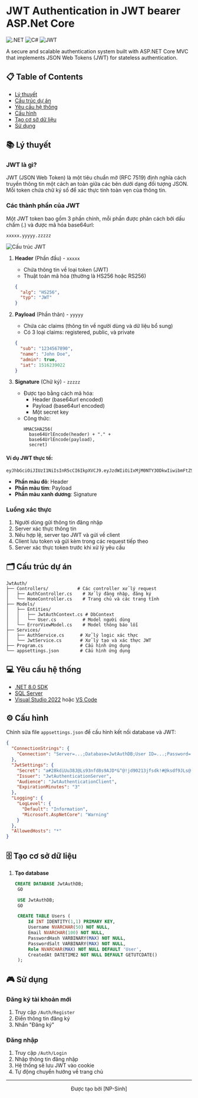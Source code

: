 # JWT Authentication in JWT bearer ASP.Net Core

![.NET](https://img.shields.io/badge/.NET-8.0-512BD4?logo=dotnet)
![C#](https://img.shields.io/badge/C%23-239120?logo=c-sharp&logoColor=white)
![JWT](https://img.shields.io/badge/JWT-000000?logo=JSON%20web%20tokens&logoColor=white)

A secure and scalable authentication system built with ASP.NET Core MVC that implements JSON Web Tokens (JWT) for stateless authentication.

## 📋 Table of Contents
- [Lý thuyết](#-lý-thuyết)
- [Cấu trúc dự án](#-cấu-trúc-dự-án)
- [Yêu cầu hệ thống](#-yêu-cầu-hệ-thống)
- [Cấu hình](#-cấu-hình)
- [Tạo cơ sở dữ liệu](#-tạo-cơ-sở-dữ-liệu)
- [Sử dụng](#-sử-dụng)


## 📚 Lý thuyết

### JWT là gì?
JWT (JSON Web Token) là một tiêu chuẩn mở (RFC 7519) định nghĩa cách truyền thông tin một cách an toàn giữa các bên dưới dạng đối tượng JSON. Mỗi token chứa chữ ký số để xác thực tính toàn vẹn của thông tin.

### Các thành phần của JWT

Một JWT token bao gồm 3 phần chính, mỗi phần được phân cách bởi dấu chấm (.) và được mã hóa base64url:

```
xxxxx.yyyyy.zzzzz
```
![Cấu trúc JWT](https://cdn.auth0.com/blog/legacy-app-auth/legacy-app-auth-5.png)
1. **Header** (Phần đầu) - `xxxxx`
   - Chứa thông tin về loại token (JWT)
   - Thuật toán mã hóa (thường là HS256 hoặc RS256)
   ```json
   {
     "alg": "HS256",
     "typ": "JWT"
   }
   ```

2. **Payload** (Phần thân) - `yyyyy`
   - Chứa các claims (thông tin về người dùng và dữ liệu bổ sung)
   - Có 3 loại claims: registered, public, và private
   ```json
   {
     "sub": "1234567890",
     "name": "John Doe",
     "admin": true,
     "iat": 1516239022
   }
   ```

3. **Signature** (Chữ ký) - `zzzzz`
   - Được tạo bằng cách mã hóa:
     - Header (base64url encoded)
     - Payload (base64url encoded)
     - Một secret key
   - Công thức: 
     ```
     HMACSHA256(
       base64UrlEncode(header) + "." +
       base64UrlEncode(payload),
       secret)
     ```

#### Ví dụ JWT thực tế:
```
eyJhbGciOiJIUzI1NiIsInR5cCI6IkpXVCJ9.eyJzdWIiOiIxMjM0NTY3ODkwIiwibmFtZSI6IkpvaG4gRG9lIiwiaWF0IjoxNTE2MjM5MDIyfQ.SflKxwRJSMeKKF2QT4fwpMeJf36POk6yJV_adQssw5c
```

- **Phần màu đỏ**: Header
- **Phần màu tím**: Payload
- **Phần màu xanh dương**: Signature

### Luồng xác thực
1. Người dùng gửi thông tin đăng nhập
2. Server xác thực thông tin
3. Nếu hợp lệ, server tạo JWT và gửi về client
4. Client lưu token và gửi kèm trong các request tiếp theo
5. Server xác thực token trước khi xử lý yêu cầu

## 🗂️ Cấu trúc dự án

```
JwtAuth/
├── Controllers/           # Các controller xử lý request
│   ├── AuthController.cs    # Xử lý đăng nhập, đăng ký
│   └── HomeController.cs    # Trang chủ và các trang tĩnh
├── Models/                 
│   ├── Entities/           
│   │   ├── JwtAuthContext.cs # DbContext
│   │   └── User.cs          # Model người dùng
│   └── ErrorViewModel.cs    # Model thông báo lỗi
├── Services/               
│   ├── AuthService.cs      # Xử lý logic xác thực
│   └── JwtService.cs       # Xử lý tạo và xác thực JWT
├── Program.cs              # Cấu hình ứng dụng
└── appsettings.json        # Cấu hình ứng dụng
```

## 💻 Yêu cầu hệ thống

- [.NET 8.0 SDK](https://dotnet.microsoft.com/download/dotnet/8.0)
- [SQL Server](https://www.microsoft.com/en-us/sql-server/sql-server-downloads)
- [Visual Studio 2022](https://visualstudio.microsoft.com/vs/) hoặc [VS Code](https://code.visualstudio.com/)

## ⚙️ Cấu hình

Chỉnh sửa file `appsettings.json` để cấu hình kết nối database và JWT:

```json
{
  "ConnectionStrings": {
    "Connection": "Server=...;Database=JwtAuthDB;User ID=...;Password=...;Trusted_Connection=True;MultipleActiveResultSets=true;TrustServerCertificate=True"
  },
  "JwtSettings": {
    "Secret": "a#28kdiUu38J@Ls93nfd8s9AJD*&^@!jd90213jfsdk!#@ksdf9JLs@!#d",
    "Issuer": "JwtAuthenticationServer",
    "Audience": "JwtAuthenticationClient",
    "ExpirationMinutes": "3"
  },
  "Logging": {
    "LogLevel": {
      "Default": "Information",
      "Microsoft.AspNetCore": "Warning"
    }
  },
  "AllowedHosts": "*"
}
```

## 🗄️ Tạo cơ sở dữ liệu

1. **Tạo database**

   ```sql
   CREATE DATABASE JwtAuthDB;
    GO

    USE JwtAuthDB;
    GO

    CREATE TABLE Users (
        Id INT IDENTITY(1,1) PRIMARY KEY,
        Username NVARCHAR(50) NOT NULL,
        Email NVARCHAR(100) NOT NULL,
        PasswordHash VARBINARY(MAX) NOT NULL,
        PasswordSalt VARBINARY(MAX) NOT NULL,
        Role NVARCHAR(MAX) NOT NULL DEFAULT 'User',
        CreatedAt DATETIME2 NOT NULL DEFAULT GETUTCDATE()
    );
   ```

## 🎮 Sử dụng

### Đăng ký tài khoản mới
1. Truy cập `/Auth/Register`
2. Điền thông tin đăng ký
3. Nhấn "Đăng ký"

### Đăng nhập
1. Truy cập `/Auth/Login`
2. Nhập thông tin đăng nhập
3. Hệ thống sẽ lưu JWT vào cookie
4. Tự động chuyển hướng về trang chủ

---

<div align="center">
  <p>Được tạo bởi [NP-Sinh]</p>
</div>